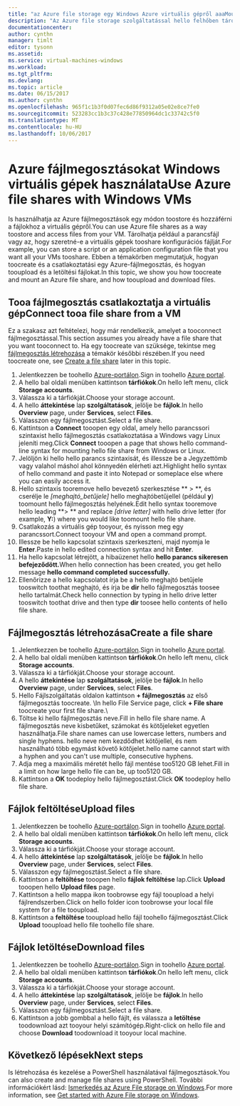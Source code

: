 ```yaml
---
title: "az Azure file storage egy Windows Azure virtuális gépről aaaMount |} Microsoft Docs"
description: "Az Azure file storage szolgáltatással hello felhőben tárolja a fájlt, és a felhőalapú fájlmegosztást csatlakoztathatja egy Azure virtuális gép (VM)."
documentationcenter: 
author: cynthn
manager: timlt
editor: tysonn
ms.assetid: 
ms.service: virtual-machines-windows
ms.workload: 
ms.tgt_pltfrm: 
ms.devlang: 
ms.topic: article
ms.date: 06/15/2017
ms.author: cynthn
ms.openlocfilehash: 965f1c1b3f0d07fec6d86f9312a05e02e8ce7fe0
ms.sourcegitcommit: 523283cc1b3c37c428e77850964dc1c33742c5f0
ms.translationtype: MT
ms.contentlocale: hu-HU
ms.lasthandoff: 10/06/2017
---
```

# <a name="use-azure-file-shares-with-windows-vms"></a><span data-ttu-id="dd5e5-103">Azure fájlmegosztásokat Windows virtuális gépek használata</span><span class="sxs-lookup"><span data-stu-id="dd5e5-103">Use Azure file shares with Windows VMs</span></span> 

<span data-ttu-id="dd5e5-104">Is használhatja az Azure fájlmegosztások egy módon toostore és hozzáférni a fájlokhoz a virtuális gépről.</span><span class="sxs-lookup"><span data-stu-id="dd5e5-104">You can use Azure file shares as a way toostore and access files from your VM.</span></span> <span data-ttu-id="dd5e5-105">Tárolhatja például a parancsfájl vagy az, hogy szeretné-e a virtuális gépek tooshare konfigurációs fájlját.</span><span class="sxs-lookup"><span data-stu-id="dd5e5-105">For example, you can store a script or an application configuration file that you want all your VMs tooshare.</span></span> <span data-ttu-id="dd5e5-106">Ebben a témakörben megmutatjuk, hogyan toocreate és a csatlakoztatási egy Azure-fájlmegosztás, és hogyan tooupload és a letöltési fájlokat.</span><span class="sxs-lookup"><span data-stu-id="dd5e5-106">In this topic, we show you how toocreate and mount an Azure file share, and how tooupload and download files.</span></span>

## <a name="connect-tooa-file-share-from-a-vm"></a><span data-ttu-id="dd5e5-107">Tooa fájlmegosztás csatlakoztatja a virtuális gép</span><span class="sxs-lookup"><span data-stu-id="dd5e5-107">Connect tooa file share from a VM</span></span>

<span data-ttu-id="dd5e5-108">Ez a szakasz azt feltételezi, hogy már rendelkezik, amelyet a tooconnect fájlmegosztással.</span><span class="sxs-lookup"><span data-stu-id="dd5e5-108">This section assumes you already have a file share that you want tooconnect to.</span></span> <span data-ttu-id="dd5e5-109">Ha egy toocreate van szüksége, tekintse meg [fájlmegosztás létrehozása](#create-a-file-share) a témakör későbbi részében.</span><span class="sxs-lookup"><span data-stu-id="dd5e5-109">If you need toocreate one, see [Create a file share](#create-a-file-share) later in this topic.</span></span>

1. <span data-ttu-id="dd5e5-110">Jelentkezzen be toohello [Azure-portálon](https://portal.azure.com).</span><span class="sxs-lookup"><span data-stu-id="dd5e5-110">Sign in toohello [Azure portal](https://portal.azure.com).</span></span>
2. <span data-ttu-id="dd5e5-111">A hello bal oldali menüben kattintson **tárfiókok**.</span><span class="sxs-lookup"><span data-stu-id="dd5e5-111">On hello left menu, click **Storage accounts**.</span></span>
3. <span data-ttu-id="dd5e5-112">Válassza ki a tárfiókját.</span><span class="sxs-lookup"><span data-stu-id="dd5e5-112">Choose your storage account.</span></span>
4. <span data-ttu-id="dd5e5-113">A hello **áttekintése** lap **szolgáltatások**, jelölje be **fájlok**.</span><span class="sxs-lookup"><span data-stu-id="dd5e5-113">In hello **Overview** page, under **Services**, select **Files**.</span></span>
5. <span data-ttu-id="dd5e5-114">Válasszon egy fájlmegosztást.</span><span class="sxs-lookup"><span data-stu-id="dd5e5-114">Select a file share.</span></span>
6. <span data-ttu-id="dd5e5-115">Kattintson a **Connect** tooopen egy oldal, amely hello parancssori szintaxist hello fájlmegosztás csatlakoztatása a Windows vagy Linux jeleníti meg.</span><span class="sxs-lookup"><span data-stu-id="dd5e5-115">Click **Connect** tooopen a page that shows hello command-line syntax for mounting hello file share from Windows or Linux.</span></span>
7. <span data-ttu-id="dd5e5-116">Jelöljön ki hello hello parancs szintaxisát, és illessze be a Jegyzettömb vagy valahol máshol ahol könnyedén elérheti azt.</span><span class="sxs-lookup"><span data-stu-id="dd5e5-116">Highlight hello syntax of hello command and paste it into Notepad or someplace else where you can easily access it.</span></span> 
8. <span data-ttu-id="dd5e5-117">Hello szintaxis tooremove hello bevezető szerkesztése ** > **, és cserélje le *[meghajtó_betűjele]* hello meghajtóbetűjellel (például **y**) toomount hello fájlmegosztás helyének.</span><span class="sxs-lookup"><span data-stu-id="dd5e5-117">Edit hello syntax tooremove hello leading **> ** and replace *[drive letter]* with hello drive letter (for example, **Y:**) where you would like toomount hello file share.</span></span>
8. <span data-ttu-id="dd5e5-118">Csatlakozás a virtuális gép tooyour, és nyisson meg egy parancssort.</span><span class="sxs-lookup"><span data-stu-id="dd5e5-118">Connect tooyour VM and open a command prompt.</span></span>
9. <span data-ttu-id="dd5e5-119">Illessze be hello kapcsolat szintaxis szerkeszteni, majd nyomja le **Enter**.</span><span class="sxs-lookup"><span data-stu-id="dd5e5-119">Paste in hello edited connection syntax and hit **Enter**.</span></span>
10. <span data-ttu-id="dd5e5-120">Ha hello kapcsolat létrejött, a hibaüzenet hello **hello parancs sikeresen befejeződött.**</span><span class="sxs-lookup"><span data-stu-id="dd5e5-120">When hello connection has been created, you get hello message **hello command completed successfully.**</span></span>
11. <span data-ttu-id="dd5e5-121">Ellenőrizze a hello kapcsolatot írja be a hello meghajtó betűjele tooswitch toothat meghajtó, és írja be **dir** hello fájlmegosztás toosee hello tartalmát.</span><span class="sxs-lookup"><span data-stu-id="dd5e5-121">Check hello connection by typing in hello drive letter tooswitch toothat drive and then type **dir** toosee hello contents of hello file share.</span></span>



## <a name="create-a-file-share"></a><span data-ttu-id="dd5e5-122">Fájlmegosztás létrehozása</span><span class="sxs-lookup"><span data-stu-id="dd5e5-122">Create a file share</span></span> 
1. <span data-ttu-id="dd5e5-123">Jelentkezzen be toohello [Azure-portálon](https://portal.azure.com).</span><span class="sxs-lookup"><span data-stu-id="dd5e5-123">Sign in toohello [Azure portal](https://portal.azure.com).</span></span>
2. <span data-ttu-id="dd5e5-124">A hello bal oldali menüben kattintson **tárfiókok**.</span><span class="sxs-lookup"><span data-stu-id="dd5e5-124">On hello left menu, click **Storage accounts**.</span></span>
3. <span data-ttu-id="dd5e5-125">Válassza ki a tárfiókját.</span><span class="sxs-lookup"><span data-stu-id="dd5e5-125">Choose your storage account.</span></span>
4. <span data-ttu-id="dd5e5-126">A hello **áttekintése** lap **szolgáltatások**, jelölje be **fájlok**.</span><span class="sxs-lookup"><span data-stu-id="dd5e5-126">In hello **Overview** page, under **Services**, select **Files**.</span></span>
5. <span data-ttu-id="dd5e5-127">Hello Fájlszolgáltatás oldalon kattintson **+ fájlmegosztás** az első fájlmegosztás toocreate. \\</span><span class="sxs-lookup"><span data-stu-id="dd5e5-127">In hello File Service page, click **+ File share** toocreate your first file share.\\</span></span>
6. <span data-ttu-id="dd5e5-128">Töltse ki hello fájlmegosztás neve.</span><span class="sxs-lookup"><span data-stu-id="dd5e5-128">Fill in hello file share name.</span></span> <span data-ttu-id="dd5e5-129">A fájlmegosztás neve kisbetűket, számokat és kötőjeleket egyetlen használhatja.</span><span class="sxs-lookup"><span data-stu-id="dd5e5-129">File share names can use lowercase letters, numbers and single hyphens.</span></span> <span data-ttu-id="dd5e5-130">hello neve nem kezdődhet kötőjellel, és nem használható több egymást követő kötőjelet.</span><span class="sxs-lookup"><span data-stu-id="dd5e5-130">hello name cannot start with a hyphen and you can't use multiple, consecutive hyphens.</span></span> 
7. <span data-ttu-id="dd5e5-131">Adja meg a maximális méretét hello fájl mentése too5120 GB lehet.</span><span class="sxs-lookup"><span data-stu-id="dd5e5-131">Fill in a limit on how large hello file can be, up too5120 GB.</span></span>
8. <span data-ttu-id="dd5e5-132">Kattintson a **OK** toodeploy hello fájlmegosztást.</span><span class="sxs-lookup"><span data-stu-id="dd5e5-132">Click **OK** toodeploy hello file share.</span></span>
   
## <a name="upload-files"></a><span data-ttu-id="dd5e5-133">Fájlok feltöltése</span><span class="sxs-lookup"><span data-stu-id="dd5e5-133">Upload files</span></span>
1. <span data-ttu-id="dd5e5-134">Jelentkezzen be toohello [Azure-portálon](https://portal.azure.com).</span><span class="sxs-lookup"><span data-stu-id="dd5e5-134">Sign in toohello [Azure portal](https://portal.azure.com).</span></span>
2. <span data-ttu-id="dd5e5-135">A hello bal oldali menüben kattintson **tárfiókok**.</span><span class="sxs-lookup"><span data-stu-id="dd5e5-135">On hello left menu, click **Storage accounts**.</span></span>
3. <span data-ttu-id="dd5e5-136">Válassza ki a tárfiókját.</span><span class="sxs-lookup"><span data-stu-id="dd5e5-136">Choose your storage account.</span></span>
4. <span data-ttu-id="dd5e5-137">A hello **áttekintése** lap **szolgáltatások**, jelölje be **fájlok**.</span><span class="sxs-lookup"><span data-stu-id="dd5e5-137">In hello **Overview** page, under **Services**, select **Files**.</span></span>
5. <span data-ttu-id="dd5e5-138">Válasszon egy fájlmegosztást.</span><span class="sxs-lookup"><span data-stu-id="dd5e5-138">Select a file share.</span></span>
6. <span data-ttu-id="dd5e5-139">Kattintson a **feltöltése** tooopen hello **fájlok feltöltése** lap.</span><span class="sxs-lookup"><span data-stu-id="dd5e5-139">Click **Upload** tooopen hello **Upload files** page.</span></span>
7. <span data-ttu-id="dd5e5-140">Kattintson a hello mappa ikon toobrowse egy fájl tooupload a helyi fájlrendszerben.</span><span class="sxs-lookup"><span data-stu-id="dd5e5-140">Click on hello folder icon toobrowse your local file system for a file tooupload.</span></span>   
8. <span data-ttu-id="dd5e5-141">Kattintson a **feltöltése** tooupload hello fájl toohello fájlmegosztást.</span><span class="sxs-lookup"><span data-stu-id="dd5e5-141">Click **Upload** tooupload hello file toohello file share.</span></span>

## <a name="download-files"></a><span data-ttu-id="dd5e5-142">Fájlok letöltése</span><span class="sxs-lookup"><span data-stu-id="dd5e5-142">Download files</span></span>
1. <span data-ttu-id="dd5e5-143">Jelentkezzen be toohello [Azure-portálon](https://portal.azure.com).</span><span class="sxs-lookup"><span data-stu-id="dd5e5-143">Sign in toohello [Azure portal](https://portal.azure.com).</span></span>
2. <span data-ttu-id="dd5e5-144">A hello bal oldali menüben kattintson **tárfiókok**.</span><span class="sxs-lookup"><span data-stu-id="dd5e5-144">On hello left menu, click **Storage accounts**.</span></span>
3. <span data-ttu-id="dd5e5-145">Válassza ki a tárfiókját.</span><span class="sxs-lookup"><span data-stu-id="dd5e5-145">Choose your storage account.</span></span>
4. <span data-ttu-id="dd5e5-146">A hello **áttekintése** lap **szolgáltatások**, jelölje be **fájlok**.</span><span class="sxs-lookup"><span data-stu-id="dd5e5-146">In hello **Overview** page, under **Services**, select **Files**.</span></span>
5. <span data-ttu-id="dd5e5-147">Válasszon egy fájlmegosztást.</span><span class="sxs-lookup"><span data-stu-id="dd5e5-147">Select a file share.</span></span>
6. <span data-ttu-id="dd5e5-148">Kattintson a jobb gombbal a hello fájlt, és válassza a **letöltése** toodownload azt tooyour helyi számítógép.</span><span class="sxs-lookup"><span data-stu-id="dd5e5-148">Right-click on hello file and choose **Download** toodownload it tooyour local machine.</span></span>
   

## <a name="next-steps"></a><span data-ttu-id="dd5e5-149">Következő lépések</span><span class="sxs-lookup"><span data-stu-id="dd5e5-149">Next steps</span></span>

<span data-ttu-id="dd5e5-150">Is létrehozása és kezelése a PowerShell használatával fájlmegosztások.</span><span class="sxs-lookup"><span data-stu-id="dd5e5-150">You can also create and manage file shares using PowerShell.</span></span> <span data-ttu-id="dd5e5-151">További információkért lásd: [Ismerkedés az Azure File storage on Windows](../../storage/files/storage-dotnet-how-to-use-files.md).</span><span class="sxs-lookup"><span data-stu-id="dd5e5-151">For more information, see [Get started with Azure File storage on Windows](../../storage/files/storage-dotnet-how-to-use-files.md).</span></span>
